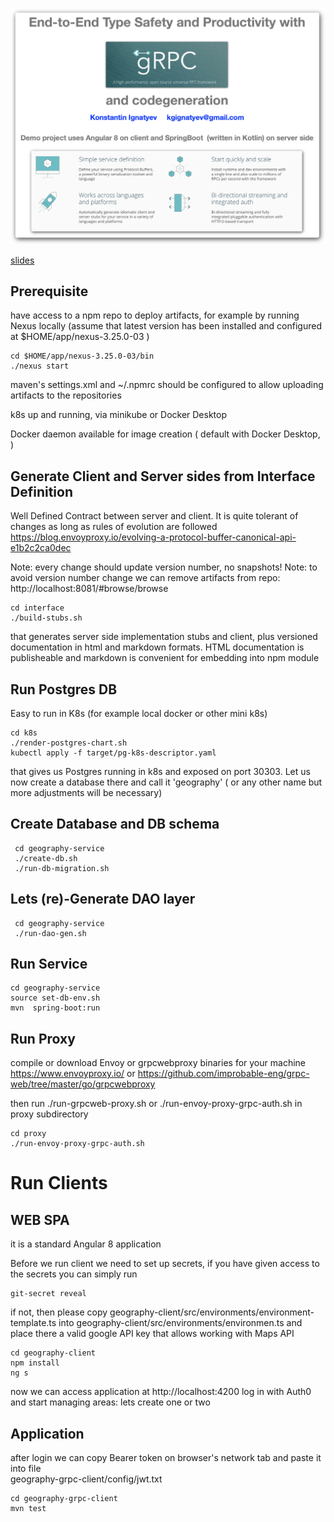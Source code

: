 ![about](about.png)

[slides](docs/overview.pdf)

Prerequisite
---

have access to a npm repo to deploy artifacts, for example by running Nexus locally (assume that latest
 version has been installed and configured at $HOME/app/nexus-3.25.0-03 )

    cd $HOME/app/nexus-3.25.0-03/bin
    ./nexus start
    
maven's settings.xml and ~/.npmrc should be configured to allow uploading artifacts to the repositories

k8s up and running, via minikube or Docker Desktop

Docker daemon available for image creation ( default with Docker Desktop, )    

Generate Client and Server sides from Interface Definition
---

Well Defined Contract between server and client.
It is quite tolerant of changes as long as rules of evolution are followed  
https://blog.envoyproxy.io/evolving-a-protocol-buffer-canonical-api-e1b2c2ca0dec

Note: every change should update version number, no snapshots!
Note: to avoid version number change we can remove artifacts from repo:  http://localhost:8081/#browse/browse

    cd interface
    ./build-stubs.sh
    
that generates server side implementation stubs and client, plus versioned 
documentation in html and markdown formats. HTML documentation is publisheable
and markdown is convenient for embedding into npm module 
  
Run Postgres DB
---
Easy to run in K8s (for example local docker or other mini k8s)

    cd k8s
    ./render-postgres-chart.sh
    kubectl apply -f target/pg-k8s-descriptor.yaml


that gives us Postgres running in k8s and exposed on port 30303. Let us now
create a database there and call it 'geography' ( or any other name but more adjustments
will be necessary) 

Create Database and DB schema
---

     cd geography-service
     ./create-db.sh  
     ./run-db-migration.sh 

Lets (re)-Generate DAO layer
---

     cd geography-service
     ./run-dao-gen.sh
   

  
Run Service
---

    cd geography-service    
    source set-db-env.sh    
    mvn  spring-boot:run
    
Run Proxy
---
compile or download Envoy or grpcwebproxy binaries for your machine
https://www.envoyproxy.io/
or 
https://github.com/improbable-eng/grpc-web/tree/master/go/grpcwebproxy

then run ./run-grpcweb-proxy.sh or  ./run-envoy-proxy-grpc-auth.sh in proxy subdirectory

    cd proxy
    ./run-envoy-proxy-grpc-auth.sh


# Run Clients



## WEB SPA

it is a standard Angular 8 application

Before we run client we need to set up secrets, if you have given access to the secrets you can simply run

    git-secret reveal
    
if not, then please copy geography-client/src/environments/environment-template.ts into 
geography-client/src/environments/environmen.ts and place there a valid google API key that allows working
with Maps API       

    cd geography-client
    npm install
    ng s
    
now we can access application at http://localhost:4200 log in with Auth0 and start managing areas: lets create one or two

## Application 

after login we can copy Bearer token on browser's network tab and paste it into file     
geography-grpc-client/config/jwt.txt

    cd geography-grpc-client
    mvn test
    
    
